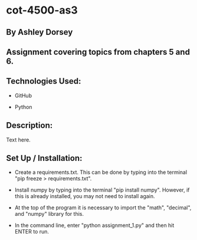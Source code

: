 # cot-4500-as3
 
## By **Ashley Dorsey**

## Assignment covering topics from chapters 5 and 6.

## Technologies Used:

- GitHub

- Python

## Description:

Text here.

## Set Up / Installation:

- Create a requirements.txt. This can be done by typing into the terminal "pip freeze > requirements.txt".

- Install numpy by typing into the terminal "pip install numpy". However, if this is already installed, you may not need to install again.

- At the top of the program it is necessary to import the "math", "decimal", and "numpy" library for this.

- In the command line, enter "python assignment_1.py" and then hit ENTER to run.